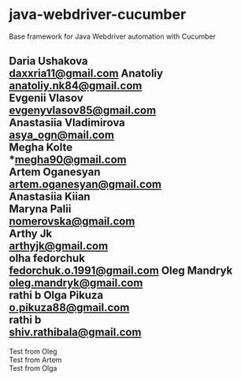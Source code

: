 # java-webdriver-cucumber

Base framework for Java Webdriver automation with Cucumber

Daria Ushakova \
daxxria11@gmail.com
Anatoliy \
anatoliy.nk84@gmail.com \
Evgenii Vlasov \
evgenyvlasov85@gmail.com \
Anastasiia Vladimirova \
asya_ogn@mail.com \
Megha Kolte \
*megha90@gmail.com\
Artem Oganesyan \
artem.oganesyan@gmail.com\
Anastasiia Kiian \
Maryna Palii \
nomerovska@gmail.com \
Arthy Jk \
arthyjk@gmail.com \
olha fedorchuk \
fedorchuk.o.1991@gmail.com
Oleg Mandryk \
oleg.mandryk@gmail.com \
rathi b
Olga Pikuza \
o.pikuza88@gmail.com \
rathi b \
shiv.rathibala@gmail.com
---------
Test from Oleg \
Test from Artem \
Test from Olga